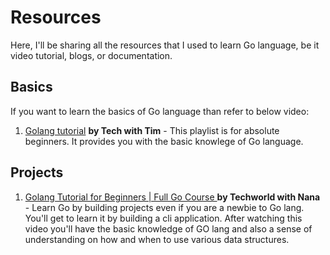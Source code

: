 # Resources
Here, I'll be sharing all the resources that I used to learn Go language, be it video tutorial, blogs, or documentation.

## Basics
If you want to learn the basics of Go language than refer to below video:
1. [Golang tutorial](https://youtube.com/playlist?list=PLzMcBGfZo4-mtY_SE3HuzQJzuj4VlUG0q) **by Tech with Tim** - This playlist is for absolute beginners. It provides you with the basic knowlege of Go language.

## Projects
1. [Golang Tutorial for Beginners | Full Go Course
](https://www.youtube.com/watch?v=yyUHQIec83I&t=1s) **by Techworld with Nana** - Learn Go by building projects even if you are a newbie to Go lang. You'll get to learn it by building a cli application. After watching this video you'll have the basic knowledge of GO lang and also a sense of understanding on how and when to use various data structures.  

